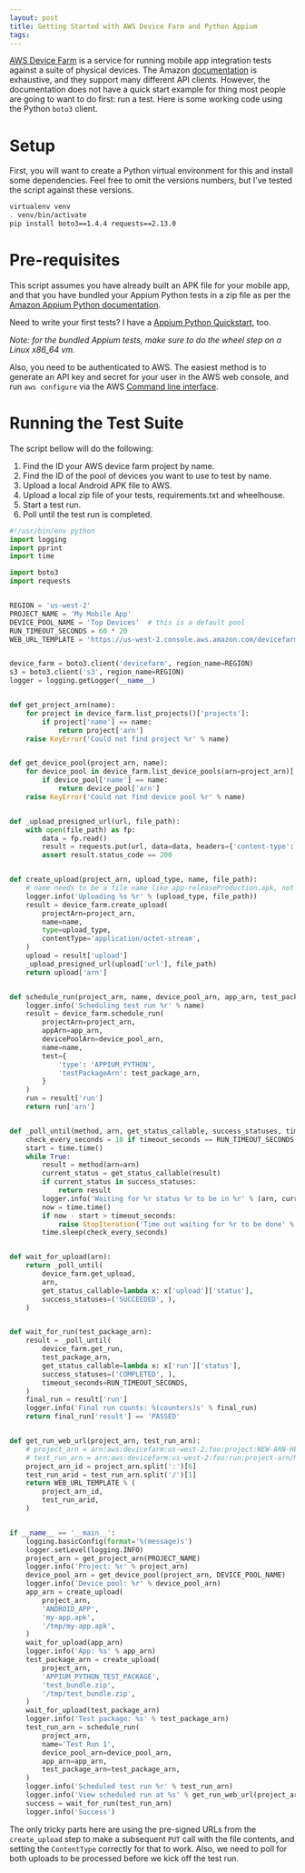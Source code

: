 ```yaml
---
layout: post
title: Getting Started with AWS Device Farm and Python Appium
tags:
---
```


[AWS Device Farm](https://aws.amazon.com/device-farm) is a service for running
mobile app integration tests against a suite of physical devices. The
Amazon [documentation](http://boto3.readthedocs.io/en/latest/reference/services/devicefarm.html)
is exhaustive, and they support many different API clients.
However, the documentation does not have a quick start example for thing most
people are going to want to do first: run a test. Here is some working code
using the Python `boto3` client.


# Setup

First, you will want to create a Python virtual environment for this and install
some dependencies. Feel free to omit the versions numbers, but I've tested the
script against these versions.

```bash
virtualenv venv
. venv/bin/activate
pip install boto3==1.4.4 requests==2.13.0
```


# Pre-requisites

This script assumes you have already built an APK file for your mobile
app, and that you have bundled your Appium Python tests in a zip file as
per the [Amazon Appium Python documentation](http://docs.aws.amazon.com/devicefarm/latest/developerguide/test-types-android-appium-python.html).

Need to write your first tests? I have a [Appium Python Quickstart](http://chase-seibert.github.io/blog/2017/01/06/appium-react-native-quickstart.html),
too.

*Note: for the bundled Appium tests, make sure to do the wheel step on a Linux
 x86_64 vm.*

Also, you need to be authenticated to AWS. The easiest method is to generate an
API key and secret for your user in the AWS web console, and run `aws configure`
via the AWS [Command line interface](http://docs.aws.amazon.com/cli/latest/userguide/cli-chap-getting-started.html).


# Running the Test Suite

The script bellow will do the following:

1. Find the ID your AWS device farm project by name.
2. Find the ID of the pool of devices you want to use to test by name.
3. Upload a local Android APK file to AWS.
4. Upload a local zip file of your tests, requirements.txt and wheelhouse.
5. Start a test run.
6. Poll until the test run is completed.

```python
#!/usr/bin/env python
import logging
import pprint
import time

import boto3
import requests


REGION = 'us-west-2'
PROJECT_NAME = 'My Mobile App'
DEVICE_POOL_NAME = 'Top Devices'  # this is a default pool
RUN_TIMEOUT_SECONDS = 60 * 20
WEB_URL_TEMPLATE = 'https://us-west-2.console.aws.amazon.com/devicefarm/home#/projects/%s/runs/%s'


device_farm = boto3.client('devicefarm', region_name=REGION)
s3 = boto3.client('s3', region_name=REGION)
logger = logging.getLogger(__name__)


def get_project_arn(name):
    for project in device_farm.list_projects()['projects']:
        if project['name'] == name:
            return project['arn']
    raise KeyError('Could not find project %r' % name)


def get_device_pool(project_arn, name):
    for device_pool in device_farm.list_device_pools(arn=project_arn)['devicePools']:
        if device_pool['name'] == name:
            return device_pool['arn']
    raise KeyError('Could not find device pool %r' % name)


def _upload_presigned_url(url, file_path):
    with open(file_path) as fp:
        data = fp.read()
        result = requests.put(url, data=data, headers={'content-type': 'application/octet-stream'})
        assert result.status_code == 200


def create_upload(project_arn, upload_type, name, file_path):
    # name needs to be a file name like app-releaseProduction.apk, not "Android App"
    logger.info('Uploading %s %r' % (upload_type, file_path))
    result = device_farm.create_upload(
        projectArn=project_arn,
        name=name,
        type=upload_type,
        contentType='application/octet-stream',
    )
    upload = result['upload']
    _upload_presigned_url(upload['url'], file_path)
    return upload['arn']


def schedule_run(project_arn, name, device_pool_arn, app_arn, test_package_arn):
    logger.info('Scheduling test run %r' % name)
    result = device_farm.schedule_run(
        projectArn=project_arn,
        appArn=app_arn,
        devicePoolArn=device_pool_arn,
        name=name,
        test={
            'type': 'APPIUM_PYTHON',
            'testPackageArn': test_package_arn,
        }
    )
    run = result['run']
    return run['arn']


def _poll_until(method, arn, get_status_callable, success_statuses, timeout_seconds=10):
    check_every_seconds = 10 if timeout_seconds == RUN_TIMEOUT_SECONDS else 1
    start = time.time()
    while True:
        result = method(arn=arn)
        current_status = get_status_callable(result)
        if current_status in success_statuses:
            return result
        logger.info('Waiting for %r status %r to be in %r' % (arn, current_status, success_statuses))
        now = time.time()
        if now - start > timeout_seconds:
            raise StopIteration('Time out waiting for %r to be done' % arn)
        time.sleep(check_every_seconds)


def wait_for_upload(arn):
    return _poll_until(
        device_farm.get_upload,
        arn,
        get_status_callable=lambda x: x['upload']['status'],
        success_statuses=('SUCCEEDED', ),
    )


def wait_for_run(test_package_arn):
    result = _poll_until(
        device_farm.get_run,
        test_package_arn,
        get_status_callable=lambda x: x['run']['status'],
        success_statuses=('COMPLETED', ),
        timeout_seconds=RUN_TIMEOUT_SECONDS,
    )
    final_run = result['run']
    logger.info('Final run counts: %(counters)s' % final_run)
    return final_run['result'] == 'PASSED'


def get_run_web_url(project_arn, test_run_arn):
    # project_arn = arn:aws:devicefarm:us-west-2:foo:project:NEW-ARN-HERE
    # test_run_arn = arn:aws:devicefarm:us-west-2:foo:run:project-arn/NEW-ARN-HERE
    project_arn_id = project_arn.split(':')[6]
    test_run_arid = test_run_arn.split('/')[1]
    return WEB_URL_TEMPLATE % (
        project_arn_id,
        test_run_arid,
    )


if __name__ == '__main__':
    logging.basicConfig(format='%(message)s')
    logger.setLevel(logging.INFO)
    project_arn = get_project_arn(PROJECT_NAME)
    logger.info('Project: %r' % project_arn)
    device_pool_arn = get_device_pool(project_arn, DEVICE_POOL_NAME)
    logger.info('Device pool: %r' % device_pool_arn)
    app_arn = create_upload(
        project_arn,
        'ANDROID_APP',
        'my-app.apk',
        '/tmp/my-app.apk',
    )
    wait_for_upload(app_arn)
    logger.info('App: %s' % app_arn)
    test_package_arn = create_upload(
        project_arn,
        'APPIUM_PYTHON_TEST_PACKAGE',
        'test_bundle.zip',
        '/tmp/test_bundle.zip',
    )
    wait_for_upload(test_package_arn)
    logger.info('Test package: %s' % test_package_arn)
    test_run_arn = schedule_run(
        project_arn,
        name='Test Run 1',
        device_pool_arn=device_pool_arn,
        app_arn=app_arn,
        test_package_arn=test_package_arn,
    )
    logger.info('Scheduled test run %r' % test_run_arn)
    logger.info('View scheduled run at %s' % get_run_web_url(project_arn, test_run_arn))
    success = wait_for_run(test_run_arn)
    logger.info('Success')
```

The only tricky parts here are using the pre-signed URLs from the `create_upload`
step to make a subsequent `PUT` call with the file contents, and setting the
`ContentType` correctly for that to work. Also, we need to poll for both uploads
to be processed before we kick off the test run.
